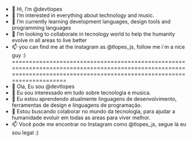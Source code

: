 - 👋 Hi, I’m @devtlopes
- 👀 I’m interested in everything about technology and music.
- 🌱 I’m currently learning development languages, design tools and programming languages
- 💞️ I’m looking to collaborate in tecnology world to help the humanity evolve in all areas to live better
- 📫 you can find me at the instagram as @tlopes_js, follow me i´m a nice guy :)
=========================================================================================================================================================================
- 👋 Ola, Eu sou @devtlopes
- 👀 Eu sou interessado em tudo sobre tecnologia e musica.
- 🌱 Eu estou aprendendo atualmente linguagens de desenvolvimento, ferramentas de design e linguagens de programação.
- 💞️ Estou buscando colaborar no mundo da tecnologia, para ajudar a humanidade evoluir em todas as areas para viver melhor.
- 📫 Você pode me encontrar no Instagram como @tlopes_js, segue lá eu sou legal :)


<!---
devtlopes/devtlopes is a ✨ special ✨ repository because its `README.md` (this file) appears on your GitHub profile.
You can click the Preview link to take a look at your changes.
--->
